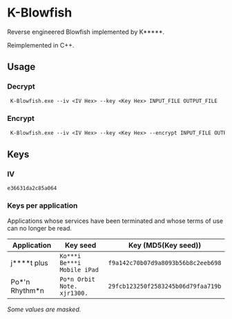 # K-Blowfish

Reverse engineered Blowfish implemented by K\*\*\*\*\*.

Reimplemented in C++.

## Usage

### Decrypt

```ps
 K-Blowfish.exe --iv <IV Hex> --key <Key Hex> INPUT_FILE OUTPUT_FILE
```

### Encrypt

```ps
 K-Blowfish.exe --iv <IV Hex> --key <Key Hex> --encrypt INPUT_FILE OUTPUT_FILE
```

## Keys

### IV

`e36631da2c85a064`

### Keys per application

Applications whose services have been terminated and whose terms of use can no longer be read.

| Application     | Key seed                    | Key (MD5(Key seed))                |
| --------------- | --------------------------- | ---------------------------------- |
| j\*\*\*\*t plus | `Ko***i Be***i Mobile iPad` | `f9a142c70b07d9a8093b56b8c2eeb698` |
| Po*'n Rhythm*n  | `Po*n Orbit Note. xjr1300.` | `29fcb123250f2583245b06d79faa719b` |

_Some values are masked._
